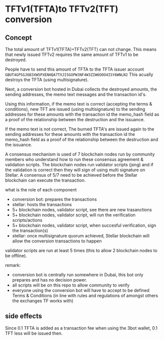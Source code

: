 # TFTv1(TFTA)to TFTv2(TFT) conversion

## Concept

The total amount of TFTv1(TFTA)+TFTv2(TFT) can not change. This means that newly issued TFTv2 requires the same amount of TFTv1 to be destroyed.

People have to send this amount of TFTA to the TFTA issuer account `GBUT4GP5GJ6B3XW5PXENHQA7TXJI5GOPW3NF4W3ZIW6OOO4ISY6WNLN2`
This acually destroys the TFTA (using multisignature).

Next, a conversion bot hosted in Dubai collects the destroyed amounts, the sending addresses, the memo text messages  and the transaction id's.

Using this information,  if the memo text is correct (accepting the terms & conditions), new TFT are issued (using multisignature) to the sending addresses for these amounts with the transaction id the memo_hash field as a proof of the relationship between the destruction and the issuance.

If the memo text is not correct, The burned TFTA's are issued again to the sending addresses for these amounts with the transaction id the memo_hash field as a proof of the relationship between the destruction and the issuance.

A consensus mechanism is used of 7 blockchain nodes run by community members who understand how to run these consensus agreement & validation scripts.
The blockchain nodes run validator scripts (jsng) and if the validation is correct then they will sign of using multi signature on Stellar. 
A consensus of 5/7 need to be achieved before the Stellar blockchain can execute the transaction.

what is the role of each component

- conversion bot: prepares the transactions
- stellar: hosts the transactions
- 5+ blockchain nodes, validator script, see there are new trasanctions
- 5+ blockchain nodes, validator script, will run the verification scripts/actions
- 5+ blockchain nodes, validator script, when succesful verification, sign the transaction(s)
- stellar: once multisignature quorum achieved, Stellar blockchain will allow the conversion transactions to happen

validator scripts are run at least 5 times (this to allow 2 blockchain nodes to be offline).

remark: 

- conversion bot is centrally run somewhere in Dubai, this bot only prepares and has no decision power.
- all scripts will be on this repo to allow community to verify
- everyone using the conversion bot will have to accept to be defined Terms & Conditions (in line with rules and regulations of amongst others the exchanges TF works with)

## side effects

Since 0.1 TFTA is added as a transaction fee when using the 3bot wallet, 0.1 TFT less will be issued then. 
